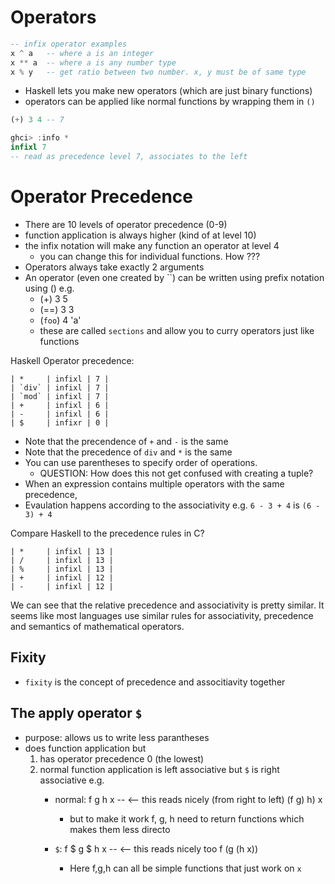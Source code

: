 # Operators

```haskell
-- infix operator examples
x ^ a   -- where a is an integer
x ** a  -- where a is any number type
x % y   -- get ratio between two number. x, y must be of same type
```

* Haskell lets you make new operators (which are just binary functions)
* operators can be applied like normal functions by wrapping them in `()`

```haskell
(+) 3 4 -- 7
```

```haskell
ghci> :info *
infixl 7
-- read as precedence level 7, associates to the left
```

# Operator Precedence


* There are 10 levels of operator precedence (0-9)
* function application is always higher (kind of at level 10)
* the infix notation will make any function an operator at level 4
    * you can change this for individual functions. How ???
* Operators always take exactly 2 arguments
* An operator (even one created by \`\`) can be written using prefix notation using () e.g.
    * (+) 3 5
    * (==) 3 3
    * (`foo`) 4 'a'
    * these are called `sections` and allow you to curry operators just like
      functions

Haskell Operator precedence:

```
| *     | infixl | 7 |
| `div` | infixl | 7 |
| `mod` | infixl | 7 |
| +     | infixl | 6 |
| -     | infixl | 6 |
| $     | infixr | 0 |
```

* Note that the precendence of `+` and `-` is the same
* Note that the precedence of `div` and `*` is the same
* You can use parentheses to specify order of operations.
    * QUESTION: How does this not get confused with creating a tuple?
* When an expression contains multiple operators with the same precedence,
* Evaulation happens according to the associativity e.g. `6 - 3 + 4` is `(6 - 3) + 4`

Compare Haskell to the precedence rules in C?

```
| *     | infixl | 13 |
| /     | infixl | 13 |
| %     | infixl | 13 |
| +     | infixl | 12 |
| -     | infixl | 12 |
```

We can see that the relative precedence and associativity is pretty similar.
It seems like most languages use similar rules for associativity, precedence and
semantics of mathematical operators.


## Fixity

* `fixity` is the concept of precedence and associtiavity together

## The apply operator `$`

* purpose: allows us to write less parantheses
* does function application but
    1. has operator precedence 0 (the lowest)
    2. normal function application is left associative but `$` is right associative e.g.
        * normal:   f g h x -- <-- this reads nicely (from right to left)
                    (f g) h) x
            * but to make it work  f, g, h need to return functions which makes
              them less directo

        * `$`:      f $ g $ h x -- <-- this reads nicely too
                    f (g (h x))
            * Here f,g,h can all be simple functions that just work on `x`






